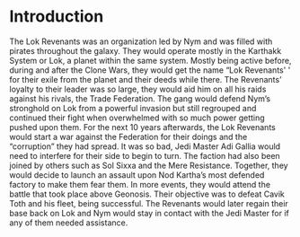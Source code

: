 # Introduction

The Lok Revenants was an organization led by Nym and was filled with pirates throughout the galaxy.
They would operate mostly in the Karthakk System or Lok, a planet within the same system.
Mostly being active before, during and after the Clone Wars, they would get the name “Lok Revenants' ' for their exile from the planet and their deeds while there.
The Revenants’ loyalty to their leader was so large, they would aid him on all his raids against his rivals, the Trade Federation.
The gang would defend Nym’s stronghold on Lok from a powerful invasion but still regrouped and continued their fight when overwhelmed with so much power getting pushed upon them.
For the next 10 years afterwards, the Lok Revenants would start a war against the Federation for their doings and the “corruption” they had spread.
It was so bad, Jedi Master Adi Gallia would need to interfere for their side to begin to turn.
The faction had also been joined by others such as Sol Sixxa and the Mere Resistance.
Together, they would decide to launch an assault upon Nod Kartha’s most defended factory to make them fear them.
In more events, they would attend the battle that took place above Geonosis.
Their objective was to defeat Cavik Toth and his fleet, being successful.
The Revenants would later regain their base back on Lok and Nym would stay in contact with the Jedi Master for if any of them needed assistance.
